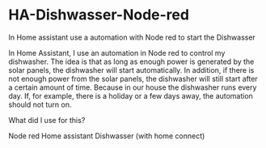 # HA-Dishwasser-Node-red
In Home assistant use a automation with Node red to start the Dishwasser



In Home Assistant, I use an automation in Node red to control my dishwasher.
The idea is that as long as enough power is generated by the solar panels, the dishwasher will start automatically.
In addition, if there is not enough power from the solar panels, the dishwasher will still start after a certain amount of time.
Because in our house the dishwasher runs every day.
If, for example, there is a holiday or a few days away, the automation should not turn on.

What did I use for this?

Node red
Home assistant
Dishwasser (with home connect)

